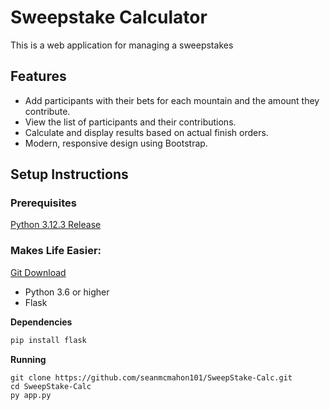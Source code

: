 # Sweepstake Calculator

This is a web application for managing a sweepstakes

## Features

- Add participants with their bets for each mountain and the amount they contribute.
- View the list of participants and their contributions.
- Calculate and display results based on actual finish orders.
- Modern, responsive design using Bootstrap.

## Setup Instructions

### Prerequisites

[Python 3.12.3 Release](https://www.python.org/downloads/release/python-3123/)

### Makes Life Easier: 

[Git Download](https://github.com/git-for-windows/git/releases/download/v2.45.2.windows.1/Git-2.45.2-64-bit.exe)

- Python 3.6 or higher
- Flask

**Dependencies**
   ```sh
   pip install flask
   ```

**Running**

   ```she
   git clone https://github.com/seanmcmahon101/SweepStake-Calc.git
   cd SweepStake-Calc
   py app.py
   ```
